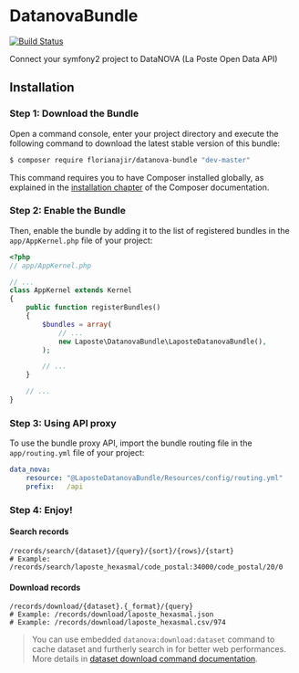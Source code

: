# DatanovaBundle

[![Build Status](https://travis-ci.org/florianajir/datanova-bundle.svg?branch=master)](https://travis-ci.org/florianajir/datanova-bundle)

Connect your symfony2 project to DataNOVA (La Poste Open Data API)

## Installation


### Step 1: Download the Bundle

Open a command console, enter your project directory and execute the
following command to download the latest stable version of this bundle:

```bash
$ composer require florianajir/datanova-bundle "dev-master"
```

This command requires you to have Composer installed globally, as explained
in the [installation chapter](https://getcomposer.org/doc/00-intro.md)
of the Composer documentation.

### Step 2: Enable the Bundle

Then, enable the bundle by adding it to the list of registered bundles
in the `app/AppKernel.php` file of your project:

```php
<?php
// app/AppKernel.php

// ...
class AppKernel extends Kernel
{
    public function registerBundles()
    {
        $bundles = array(
            // ...
            new Laposte\DatanovaBundle\LaposteDatanovaBundle(),
        );

        // ...
    }

    // ...
}
```

### Step 3: Using API proxy

To use the bundle proxy API, import the bundle routing file 
in the `app/routing.yml` file of your project:

```yml
data_nova:
    resource: "@LaposteDatanovaBundle/Resources/config/routing.yml"
    prefix:   /api
```

### Step 4: Enjoy!

#### Search records

```
/records/search/{dataset}/{query}/{sort}/{rows}/{start} 
# Example: /records/search/laposte_hexasmal/code_postal:34000/code_postal/20/0
```

#### Download records

```
/records/download/{dataset}.{_format}/{query} 
# Example: /records/download/laposte_hexasmal.json
# Example: /records/download/laposte_hexasmal.csv/974
```

> You can use embedded `datanova:download:dataset` command to cache dataset and furtherly search in for better web performances. More details in [dataset download command documentation](Resources/dataset/README.md).